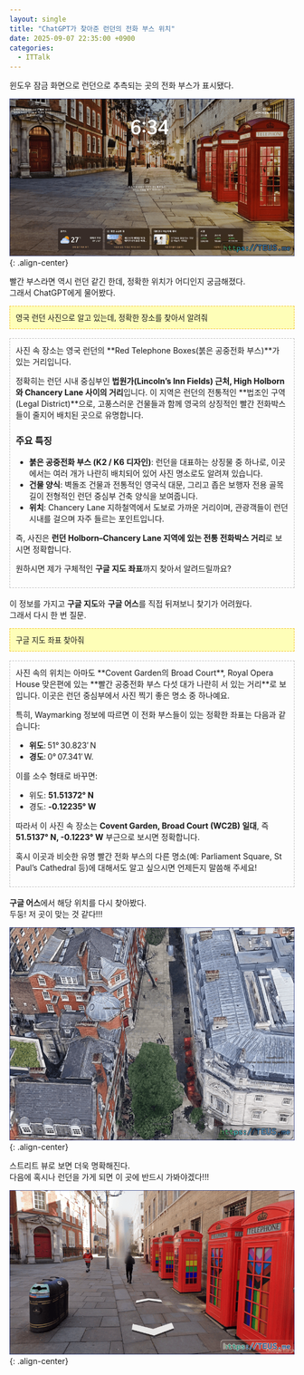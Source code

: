 ```yaml
---
layout: single
title: "ChatGPT가 찾아준 런던의 전화 부스 위치"
date: 2025-09-07 22:35:00 +0900
categories:
  - ITTalk
---
```


윈도우 잠금 화면으로 런던으로 추측되는 곳의 전화 부스가 표시됐다.

![image](</images/2025-09-07/london_s_Bs64_Q.png>){: .align-center}

빨간 부스라면 역시 런던 같긴 한데, 정확한 위치가 어디인지 궁금해졌다.\
그래서 ChatGPT에게 물어봤다.

<div style="background-color: #fefeb8; padding: 10px; border: 1px dashed #f3c534; font-size: 0.95em; margin-bottom: 1.2em;" markdown="1">
영국 런던 사진으로 알고 있는데, 정확한 장소를 찾아서 알려줘
</div>

<div style="padding: 10px; border: 1px dashed #c1c1c1; margin-bottom: 1.2em;" markdown="1">
사진 속 장소는 영국 런던의 **Red Telephone Boxes(붉은 공중전화 부스)**가 있는 거리입니다.

정확히는 런던 시내 중심부인 **법원가(Lincoln’s Inn Fields) 근처, High Holborn와 Chancery Lane 사이의 거리**입니다. 이 지역은 런던의 전통적인 **법조인 구역(Legal District)**으로, 고풍스러운 건물들과 함께 영국의 상징적인 빨간 전화박스들이 줄지어 배치된 곳으로 유명합니다.

### 주요 특징

* **붉은 공중전화 부스 (K2 / K6 디자인)**: 런던을 대표하는 상징물 중 하나로, 이곳에서는 여러 개가 나란히 배치되어 있어 사진 명소로도 알려져 있습니다.
* **건물 양식**: 벽돌조 건물과 전통적인 영국식 대문, 그리고 좁은 보행자 전용 골목길이 전형적인 런던 중심부 건축 양식을 보여줍니다.
* **위치**: Chancery Lane 지하철역에서 도보로 가까운 거리이며, 관광객들이 런던 시내를 걸으며 자주 들르는 포인트입니다.

즉, 사진은 **런던 Holborn–Chancery Lane 지역에 있는 전통 전화박스 거리**로 보시면 정확합니다.

원하시면 제가 구체적인 **구글 지도 좌표**까지 찾아서 알려드릴까요?
</div>

이 정보를 가지고 **구글 지도**와 **구글 어스**를 직접 뒤져보니 찾기가 어려웠다.\
그래서 다시 한 번 질문.

<div style="background-color: #fefeb8; padding: 10px; border: 1px dashed #f3c534; font-size: 0.95em; margin-bottom: 1.2em;" markdown="1">
구글 지도 좌표 찾아줘
</div>

<div style="padding: 10px; border: 1px dashed #c1c1c1; margin-bottom: 1.2em;" markdown="1">
사진 속의 위치는 아마도 **Covent Garden의 Broad Court**, Royal Opera House 맞은편에 있는 **빨간 공중전화 부스 다섯 대가 나란히 서 있는 거리**로 보입니다. 이곳은 런던 중심부에서 사진 찍기 좋은 명소 중 하나예요.

특히, Waymarking 정보에 따르면 이 전화 부스들이 있는 정확한 좌표는 다음과 같습니다:

* **위도**: 51° 30.823′ N
* **경도**: 0° 07.341′ W.

이를 소수 형태로 바꾸면:

* 위도: **51.51372° N**
* 경도: **-0.12235° W**

따라서 이 사진 속 장소는 **Covent Garden, Broad Court (WC2B) 일대**, 즉 **51.5137° N, -0.1223° W** 부근으로 보시면 정확합니다.

혹시 이곳과 비슷한 유명 빨간 전화 부스의 다른 명소(예: Parliament Square, St Paul’s Cathedral 등)에 대해서도 알고 싶으시면 언제든지 말씀해 주세요!
</div>

**구글 어스**에서 해당 위치를 다시 찾아봤다.\
두둥! 저 곳이 맞는 것 같다!!!

![image](</images/2025-09-07/earth1_Bs64_Q.png>){: .align-center}

스트리트 뷰로 보면 더욱 명확해진다.\
다음에 혹시나 런던을 가게 되면 이 곳에 반드시 가봐야겠다!!!

![image](</images/2025-09-07/earth2_Bs64_Q.png>){: .align-center}
